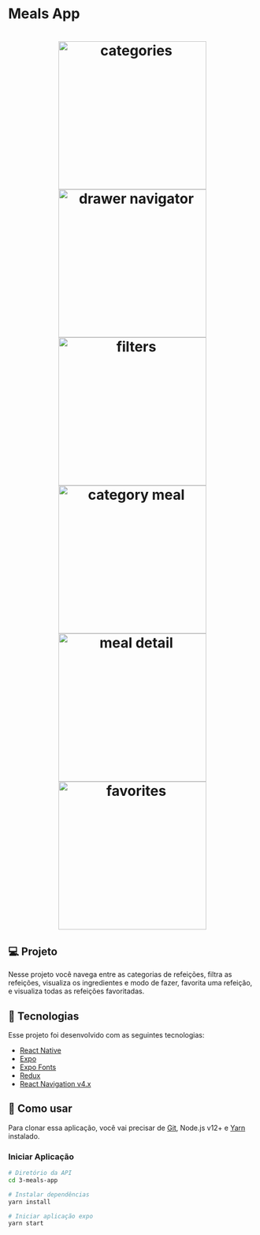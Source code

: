 # Meals App

<h1 align="center">
    <img alt="categories" title="Categories" src=".github/categories.png" width="300px" />
    <img alt="drawer navigator" title="Drawer navigator" src=".github/drawer-navigator.png" width="300px" />
    <img alt="filters" title="Filters" src=".github/filters.png" width="300px" />
    <img alt="category meal" title="Category meal" src=".github/category-meal.png" width="300px" />
    <img alt="meal detail" title="Meal detail" src=".github/meal-detail.png" width="300px" />
    <img alt="favorites" title="favorites" src=".github/favorites.png" width="300px" />
</h1>

## 💻 Projeto

Nesse projeto você navega entre as categorias de refeições, filtra as refeições, visualiza os ingredientes e modo de fazer, favorita uma refeição, e visualiza todas as refeições favoritadas.

## :rocket: Tecnologias

Esse projeto foi desenvolvido com as seguintes tecnologias:

- [React Native](https://reactnative.dev)
- [Expo](https://expo.io/)
- [Expo Fonts](https://docs.expo.io/versions/latest/sdk/font/)
- [Redux](https://redux.js.org)
- [React Navigation v4.x](https://reactnavigation.org/docs/4.x/getting-started)

## 🔨 Como usar

Para clonar essa aplicação, você vai precisar de [Git](https://git-scm.com/), Node.js v12+ e [Yarn](https://yarnpkg.com/) instalado.

### Iniciar Aplicação

```bash
# Diretório da API
cd 3-meals-app

# Instalar dependências
yarn install

# Iniciar aplicação expo
yarn start
```
